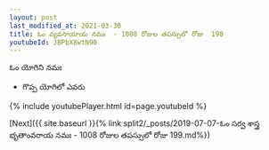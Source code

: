 ```yaml
---
layout: post
last_modified_at: 2021-03-30
title: ఓం వ్యవసాయాయ నమః  - 1008 రోజుల తపస్సులో రోజు  198
youtubeId: JBPbX8wtN90
---
```

 
 
 ఓం యోగిని నమః  
 
 -  గొప్ప యోగిలో ఎవరు 
 
  
 
  
 
 
 
 
 
 


{% include youtubePlayer.html id=page.youtubeId %}
 
[Next]({{ site.baseurl }}{% link  split2/_posts/2019-07-07-ఓం సర్వ శాస్త్ర భృతాంవరాయ నమః  - 1008 రోజుల తపస్సులో రోజు  199.md%})
 
